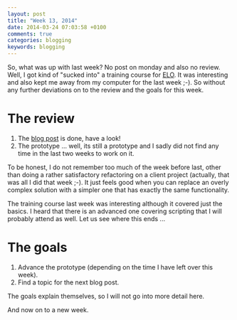 ```yaml
---
layout: post
title: "Week 13, 2014"
date: 2014-03-24 07:03:58 +0100
comments: true
categories: blogging
keywords: blogging
---
```


So, what was up with last week? No post on monday and also no review. Well, I got kind of "sucked into" a training course for [ELO](http://elo.com/wcm/en/products/eloprofessional). It was interesting and also kept me away from my computer for the last week ;-). So without any further deviations on to the review and the goals for this week.

# The review

1. The [blog post](/blog/2014/03/14/tools) is done, have a look!
2. The prototype ... well, its still a prototype and I sadly did not find any time in the last two weeks to work on it.

To be honest, I do not remember too much of the week before last, other than doing a rather satisfactory refactoring on a client project (actually, that was all I did that week ;-). It just feels good when you can replace an overly complex solution with a simpler one that has exactly the same functionality.

The training course last week was interesting although it covered just the basics. I heard that there is an advanced one covering scripting that I will probably attend as well. Let us see where this ends ...

# The goals

1. Advance the prototype (depending on the time I have left over this week).
2. Find a topic for the next blog post.

The goals explain themselves, so I will not go into more detail here.

And now on to a new week.
